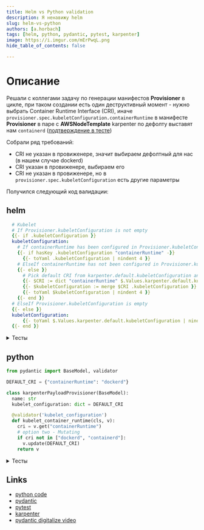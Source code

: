 ```yaml
---
title: Helm vs Python validation
description: Я ненавижу helm
slug: helm-vs-python
authors: [a.horbach]
tags: [helm, python, pydantic, pytest, karpenter]
image: https://i.imgur.com/mErPwqL.png
hide_table_of_contents: false

---
```


# Описание

Решали с коллегами задачу по генерации манифестов **Provisioner** в цикле, при таком создании есть один деструктивный момент - нужно выбрать Container Runtime Interface (CRI), иначе  `provisioner.spec.kubeletConfiguration.containerRuntime` в манифесте **Provisioner** в паре с **AWSNodeTemplate** karpenter по дефолту выставят нам `containerd` ([подтверждение в тесте](https://github.com/aws/karpenter/blob/7241f43569d6878056f3251667b4689684071401/pkg/cloudprovider/launchtemplate_test.go#L894))

Собрали ряд требований:
- CRI не указан в провиженере, значит выбираем дефолтный для нас (в нашем случае dockerd)
- CRI указан в провиженере, выбираем его
- CRI не указан в провиженере, но в `provisioner.spec.kubeletConfiguration` есть другие параметры

Получился следующий код валидации:

## helm

```yaml
  # Kubelet
  # If Provisioner.kubeletConfiguration is not empty
  {{- if .kubeletConfiguration }}
  kubeletConfiguration:
    # If containerRuntime has been configured in Provisioner.kubeletConfiguration
    {{- if hasKey .kubeletConfiguration "containerRuntime" -}}
      {{- toYaml .kubeletConfiguration | nindent 4 }}
    # ElseIf containerRuntime has not been configured in Provisioner.kubeletConfiguration
    {{- else }}
      # Pick default CRI from karpenter.default.kubeletConfiguration and add it to current .kubeletConfiguration
      {{- $CRI := dict "containerRuntime" $.Values.karpenter.default.kubeletConfiguration.containerRuntime -}}
      {{- $kubeletConfiguration := merge $CRI .kubeletConfiguration }}
      {{- toYaml $kubeletConfiguration | nindent 4 }}
    {{- end }}
  # ElseIf Provisioner.kubeletConfiguration is empty
  {{- else }}
  kubeletConfiguration:
      {{- toYaml $.Values.karpenter.default.kubeletConfiguration | nindent 4 }}
  {{- end }}
```

<details>
<summary>Тесты</summary>

Test cases:

- 1) CRI не указан в провиженере
values.yml
```yaml
karpenter:
  payload:
    ahorbach:
      foo: bar
```

result:
```yaml
spec:
  # Kubelet
  # If Provisioner.kubeletConfiguration is not empty
  kubeletConfiguration:
    containerRuntime: dockerd
```
- 2) CRI указан в провиженере

values.yml
```yaml
karpenter:
  payload:
    ahorbach:
      kubeletConfiguration:
        bar: baz
        containerRuntime: rocket
```

result:
```yaml
spec:
  # Kubelet
  # If Provisioner.kubeletConfiguration is not empty
  kubeletConfiguration:
    # If containerRuntime has been configured in Provisioner.kubeletConfiguration
    bar: baz
    containerRuntime: rocket
    # ElseIf containerRuntime has not been configured in Provisioner.kubeletConfiguration
  # ElseIf Provisioner.kubeletConfiguration is empty
```

- 3) CRI не указан в провиженере, но есть конфиг

values.yml
```yaml
  payload:
    ahorbach:
      kubeletConfiguration:
        spam: eggs
```

result:
```yaml
spec:
  # Kubelet
  # If Provisioner.kubeletConfiguration is not empty
  kubeletConfiguration:
    # If containerRuntime has been configured in Provisioner.kubeletConfiguration
      # Pick default CRI from karpenter.default.kubeletConfiguration and add it to current .kubeletConfiguration
    containerRuntime: dockerd
    spam: eggs
```

</details>

## python

```python
from pydantic import BaseModel, validator

DEFAULT_CRI = {"containerRuntime": "dockerd"}

class karpenterPayloadProvisioner(BaseModel):
  name: str
  kubelet_configuration: dict = DEFAULT_CRI

  @validator('kubelet_configuration')
  def kubelet_container_runtime(cls, v):
    cri = v.get("containerRuntime")
    # option two - Mutating
    if cri not in ["dockerd", "containerd"]:
      v.update(DEFAULT_CRI)
    return v
```

<details>
<summary>Тесты</summary>

```python
import typing as t

import pytest

from karpenter import karpenterPayloadProvisioner

# without selected CRI in Provisioner
case1 = ("foo", {}, "dockerd")

# with containerd as a CRI for Provisioner

case2 = ("bar", {"kubeReserved": "testMe", "containerRuntime": "containerd"}, "containerd")

# with typo in CRI for Provisioner
case3 = ("baz", {"kubeReserved": "testMe", "containerRuntime": "qwerty"}, "dockerd")

test_cases = [
    case1,
    case2,
    case3,
]

@pytest.mark.parametrize("name, kubelet_configuration, expected_CRI", test_cases)
def test_cri_provisioner(name: str, kubelet_configuration: t.Optional[dict], expected_CRI: str):

    provisioner = karpenterPayloadProvisioner(name=name, kubelet_configuration=kubelet_configuration)
    assert provisioner.kubelet_configuration["containerRuntime"] == expected_CRI

```

```shell
pytest .
=========================================================== test session starts ============================================================
platform darwin -- Python 3.10.0, pytest-6.2.5, py-1.11.0, pluggy-1.0.0
rootdir: /Users/a.horbach/repository-self/python-monorepo/pydantic-karpenter
plugins: django-4.4.0, cov-3.0.0
collected 3 items

test_karpenter.py ...                                                                                                                [100%]

============================================================ 3 passed in 0.08s =============================================================
```

</details>

## Links

- [python code](https://github.com/karma-git/Python-Playground/tree/master/pydantic-karpenter)
- [pydantic](https://github.com/pydantic/pydantic)
- [pytest](https://github.com/pytest-dev/pytest)
- [karpenter](https://github.com/aws/karpenter)
- [pydantic digitalize video](https://www.youtube.com/watch?v=dOO3GmX6ukU)
